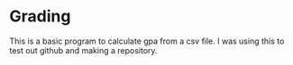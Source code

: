 # Grading
This is a basic program to calculate gpa from a csv file.
I was using this to test out github and making a repository. 
